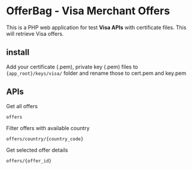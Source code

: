 # OfferBag - Visa Merchant Offers

This is a PHP web application for test **Visa APIs** with certificate files. This will retrieve Visa offers.

## install

Add your certificate (.pem), private key (.pem) files to `{app_root}/keys/visa/` folder and rename those to cert.pem and key.pem



## APIs

Get all offers

`offers`

Filter offers with available country

`offers/country/{country_code}`

Get selected offer details

`offers/{offer_id}`